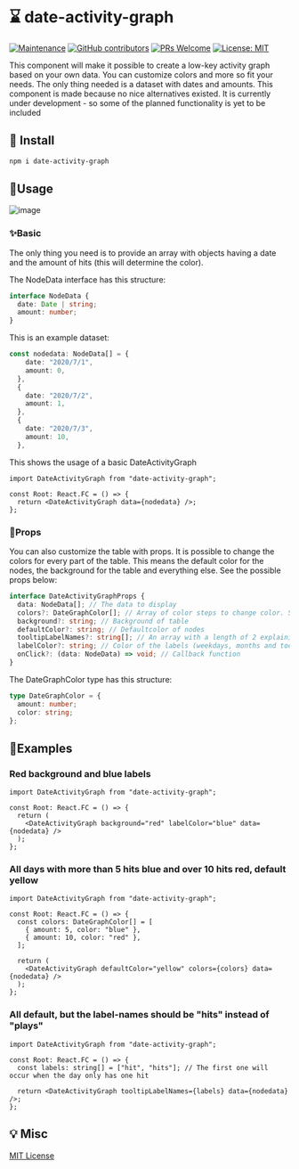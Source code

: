 # ⌛ date-activity-graph

[![Maintenance](https://img.shields.io/badge/Maintained%3F-yes-green.svg)](https://GitHub.com/AngstBoksen/JuanitaMusic/graphs/commit-activity)
[![GitHub contributors](https://img.shields.io/github/contributors/Angstboksen/date-activity-graph.svg)](https://GitHub.com/Angstboksen/date-activity-graph/graphs/contributors/)
[![PRs Welcome](https://img.shields.io/badge/PRs-welcome-brightgreen.svg?style=flat-square)](https://github.com/Angstboksen/date-activity-graph/pulls)
[![License: MIT](https://img.shields.io/badge/License-MIT-yellow.svg)](./LICENSE)

This component will make it possible to create a low-key activity graph based on your own data. You can customize colors and more so fit your needs. The only thing needed is a dataset with dates and amounts. This component is made because no nice alternatives existed. It is currently under development - so some of the planned functionality is yet to be included

## 📰 Install

```bash
npm i date-activity-graph
```

## 💎Usage

![image](https://user-images.githubusercontent.com/41127847/118047027-74175400-b37a-11eb-848d-65a0e954b90c.png)

### ✨Basic

The only thing you need is to provide an array with objects having a date and the amount of hits (this will determine the color).

The NodeData interface has this structure:

```ts
interface NodeData {
  date: Date | string;
  amount: number;
}
```

This is an example dataset:

```ts
const nodedata: NodeData[] = {
    date: "2020/7/1",
    amount: 0,
  },
  {
    date: "2020/7/2",
    amount: 1,
  },
  {
    date: "2020/7/3",
    amount: 10,
  },
```

This shows the usage of a basic DateActivityGraph

```tsx
import DateActivityGraph from "date-activity-graph";

const Root: React.FC = () => {
  return <DateActivityGraph data={nodedata} />;
};
```

### 🎐Props

You can also customize the table with props. It is possible to change the colors for every part of the table. This means the default color for the nodes, the background for the table and everything else. See the possible props below:

```ts
interface DateActivityGraphProps {
  data: NodeData[]; // The data to display
  colors?: DateGraphColor[]; // Array of color steps to change color. See below for example
  background?: string; // Background of table
  defaultColor?: string; // Defaultcolor of nodes
  tooltipLabelNames?: string[]; // An array with a length of 2 explaining what to call the hits (default: ["play", "plays"]).
  labelColor?: string; // Color of the labels (weekdays, months and tooltip)
  onClick?: (data: NodeData) => void; // Callback function
}
```

The DateGraphColor type has this structure:

```ts
type DateGraphColor = {
  amount: number;
  color: string;
};
```

## 🎈Examples

### Red background and blue labels

```tsx
import DateActivityGraph from "date-activity-graph";

const Root: React.FC = () => {
  return (
    <DateActivityGraph background="red" labelColor="blue" data={nodedata} />
  );
};
```

### All days with more than 5 hits blue and over 10 hits red, default yellow

```tsx
import DateActivityGraph from "date-activity-graph";

const Root: React.FC = () => {
  const colors: DateGraphColor[] = [
    { amount: 5, color: "blue" },
    { amount: 10, color: "red" },
  ];

  return (
    <DateActivityGraph defaultColor="yellow" colors={colors} data={nodedata} />
  );
};
```

### All default, but the label-names should be "hits" instead of "plays"

```tsx
import DateActivityGraph from "date-activity-graph";

const Root: React.FC = () => {
  const labels: string[] = ["hit", "hits"]; // The first one will occur when the day only has one hit

  return <DateActivityGraph tooltipLabelNames={labels} data={nodedata} />;
};
```

## 💡 Misc

[MIT License](./LICENSE)
